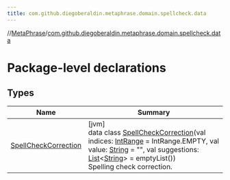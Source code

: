 ```yaml
---
title: com.github.diegoberaldin.metaphrase.domain.spellcheck.data
---
```

//[MetaPhrase](../../index.html)/[com.github.diegoberaldin.metaphrase.domain.spellcheck.data](index.html)



# Package-level declarations



## Types


| Name | Summary |
|---|---|
| [SpellCheckCorrection](-spell-check-correction/index.html) | [jvm]<br>data class [SpellCheckCorrection](-spell-check-correction/index.html)(val indices: [IntRange](https://kotlinlang.org/api/latest/jvm/stdlib/kotlin.ranges/-int-range/index.html) = IntRange.EMPTY, val value: [String](https://kotlinlang.org/api/latest/jvm/stdlib/kotlin/-string/index.html) = &quot;&quot;, val suggestions: [List](https://kotlinlang.org/api/latest/jvm/stdlib/kotlin.collections/-list/index.html)&lt;[String](https://kotlinlang.org/api/latest/jvm/stdlib/kotlin/-string/index.html)&gt; = emptyList())<br>Spelling check correction. |

